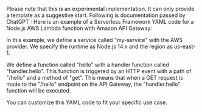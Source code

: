 
Please note that this is an experimental implementation. It can only provide a template as a suggestive start.
Following is documentation passed by ChatGPT : 
Here is an example of a Serverless Framework YAML code for a Node.js AWS Lambda function with Amazon API Gateway:



In this example, we define a service called "my-service" with the AWS provider. We specify the runtime as Node.js 14.x and the region as us-east-1.

We define a function called "hello" with a handler function called "handler.hello". This function is triggered by an HTTP event with a path of "/hello" and a method of "get". This means that when a GET request is made to the "/hello" endpoint on the API Gateway, the "handler.hello" function will be executed.

You can customize this YAML code to fit your specific use case.